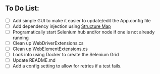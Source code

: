 ## To Do List:
- [ ] Add simple GUI to make it easier to update/edit the App.config file
- [ ] Add dependency injection using [Structure Map](http://structuremap.github.io/)
- [ ] Programatically start Selenium hub and/or node if one is not already running
- [ ] Clean up WebDriverExtensions.cs
- [ ] Clean up WebElementExtensions.cs
- [ ] Look into using Docker to create the Selenium Grid
- [ ] Update README.md
- [ ] Add a config setting to allow for retries if a test fails.
